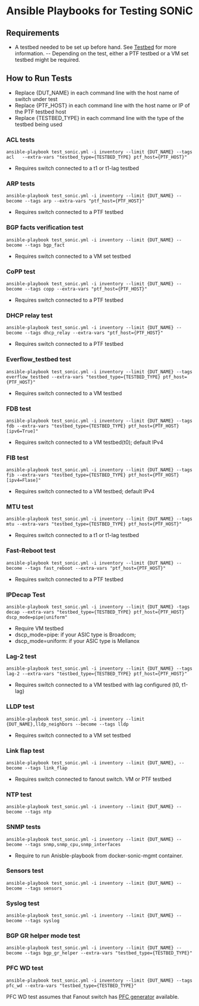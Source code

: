 # Ansible Playbooks for Testing SONiC

## Requirements
- A testbed needed to be set up before hand. See [Testbed](README.testbed.md) for more information.
 -- Depending on the test, either a PTF testbed or a VM set testbed might be required. 

## How to Run Tests
- Replace {DUT_NAME} in each command line with the host name of switch under test
- Replace {PTF_HOST} in each command line with the host name or IP of the PTF testbed host
- Replace {TESTBED_TYPE} in each command line with the type of the testbed being used

### ACL tests
```
ansible-playbook test_sonic.yml -i inventory --limit {DUT_NAME} --tags acl   --extra-vars "testbed_type={TESTBED_TYPE} ptf_host={PTF_HOST}"
```
- Requires switch connected to a t1 or t1-lag testbed

### ARP tests
```
ansible-playbook test_sonic.yml -i inventory --limit {DUT_NAME} --become --tags arp --extra-vars "ptf_host={PTF_HOST}"
```
- Requires switch connected to a PTF testbed

### BGP facts verification test
```
ansible-playbook test_sonic.yml -i inventory --limit {DUT_NAME} --become --tags bgp_fact
```
- Requires switch connected to a VM set testbed

### CoPP test
```
ansible-playbook test_sonic.yml -i inventory --limit {DUT_NAME} --become --tags copp --extra-vars "ptf_host={PTF_HOST}"
```
- Requires switch connected to a PTF testbed

### DHCP relay test
```
ansible-playbook test_sonic.yml -i inventory --limit {DUT_NAME} --become --tags dhcp_relay --extra-vars "ptf_host={PTF_HOST}"
```
- Requires switch connected to a PTF testbed

### Everflow_testbed test
```
ansible-playbook test_sonic.yml -i inventory --limit {DUT_NAME} --tags everflow_testbed --extra-vars "testbed_type={TESTBED_TYPE} ptf_host={PTF_HOST}"
```
- Requires switch connected to a VM testbed

### FDB test
```
ansible-playbook test_sonic.yml -i inventory --limit {DUT_NAME} --tags fdb --extra-vars "testbed_type={TESTBED_TYPE} ptf_host={PTF_HOST} [ipv6=True]"
```
- Requires switch connected to a VM testbed(t0); default IPv4

### FIB test
```
ansible-playbook test_sonic.yml -i inventory --limit {DUT_NAME} --tags fib --extra-vars "testbed_type={TESTBED_TYPE} ptf_host={PTF_HOST} [ipv4=Flase]"
```
- Requires switch connected to a VM testbed; default IPv4

### MTU test
```
ansible-playbook test_sonic.yml -i inventory --limit {DUT_NAME} --tags mtu --extra-vars "testbed_type={TESTBED_TYPE} ptf_host={PTF_HOST}"
```
- Requires switch connected to a t1 or t1-lag testbed

### Fast-Reboot test
```
ansible-playbook test_sonic.yml -i inventory --limit {DUT_NAME} --become --tags fast_reboot --extra-vars "ptf_host={PTF_HOST}"
```
- Requires switch connected to a PTF testbed

### IPDecap Test
```
ansible-playbook test_sonic.yml -i inventory --limit {DUT_NAME} -tags decap --extra-vars "testbed_type={TESTBED_TYPE} ptf_host={PTF_HOST} dscp_mode=pipe|uniform"
```
- Require VM testbed
- dscp_mode=pipe: if your ASIC type is Broadcom; 
- dscp_mode=uniform: if your ASIC type is Mellanox

### Lag-2 test
```
ansible-playbook test_sonic.yml -i inventory --limit {DUT_NAME} --tags lag-2 --extra-vars "testbed_type={TESTBED_TYPE} ptf_host={PTF_HOST}"
```
- Requires switch connected to a VM testbed with lag configured (t0, t1-lag)

### LLDP test
```
ansible-playbook test_sonic.yml -i inventory --limit {DUT_NAME},lldp_neighbors --become --tags lldp
```
- Requires switch connected to a VM set testbed

### Link flap test
```
ansible-playbook test_sonic.yml -i inventory --limit {DUT_NAME}, --become --tags link_flap
```
- Requires switch connected to fanout switch. VM or PTF testbed

### NTP test
```
ansible-playbook test_sonic.yml -i inventory --limit {DUT_NAME} --become --tags ntp
```

### SNMP tests
```
ansible-playbook test_sonic.yml -i inventory --limit {DUT_NAME} --become --tags snmp,snmp_cpu,snmp_interfaces
```
- Require to run Anisble-playbook from docker-sonic-mgmt container. 

### Sensors test
```
ansible-playbook test_sonic.yml -i inventory --limit {DUT_NAME} --become --tags sensors
```

### Syslog test
```
ansible-playbook test_sonic.yml -i inventory --limit {DUT_NAME} --become --tags syslog
```

### BGP GR helper mode test
```
ansible-playbook test_sonic.yml -i inventory --limit {DUT_NAME} --become --tags bgp_gr_helper --extra-vars "testbed_type={TESTBED_TYPE}" 
```

### PFC WD test
```
ansible-playbook test_sonic.yml -i inventory --limit {DUT_NAME} --tags pfc_wd --extra-vars "testbed_type={TESTBED_TYPE}"
```
PFC WD test assumes that Fanout switch has [PFC generator](https://github.com/marian-pritsak/pfctest/blob/master/pfctest.py) available.
